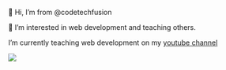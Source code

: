 <p>👋 Hi, I’m from @codetechfusion</p>
<p>👀 I’m interested in web development and teaching others.</p>
<p>I’m currently teaching web development on my <a href='https://youtube.com/@codetechfusion?si=1vTHmeQcHzANQRzb'>youtube channel</a></p>
<img src="https://github.com/codetechfusion/codetechfusion/assets/145303096/65fe4f20-54a7-4422-b3db-2e70d2b13a3d" />
